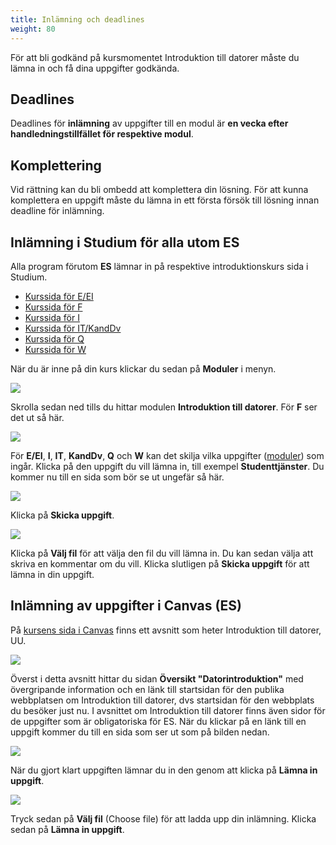 ```yaml
---
title: Inlämning och deadlines
weight: 80
---
```


För att bli godkänd på kursmomentet Introduktion till datorer måste du lämna in
och få dina uppgifter godkända.

## Deadlines

Deadlines för **inlämning** av uppgifter till en modul är **en vecka efter
handledningstillfället för respektive modul**.

## Komplettering

Vid rättning kan du bli ombedd att komplettera din lösning.
För att kunna komplettera en uppgift måste du lämna in ett första försök till
lösning innan deadline för inlämning.

## Inlämning i Studium för alla utom ES

Alla program förutom **ES** lämnar in på respektive
introduktionskurs sida i Studium.

- [Kurssida för E/EI][eei-studium]
- [Kurssida för F][f-studium]
- [Kurssida för I][i-studium]
- [Kurssida för IT/KandDv][it-dv-studium]
- [Kurssida för Q][q-studium]
- [Kurssida för W][w-submsission]

[eei-studium]: https://uppsala.instructure.com/courses/48541

[f-studium]: https://uppsala.instructure.com/courses/48542

[i-studium]: https://uppsala.instructure.com/courses/48333

[it-dv-studium]: https://uppsala.instructure.com/courses/48011

[q-studium]: https://uppsala.instructure.com/courses/48096

[w-submsission]: https://uppsala.instructure.com/courses/33883

När du är inne på din kurs klickar du sedan på **Moduler** i menyn. 

![](/images/studenttjanster/studium/kurs-meny-moduler.png)

Skrolla sedan ned tills du hittar modulen **Introduktion till datorer**. För
**F** ser det ut så här. 

![](/images/studenttjanster/studium/example-module.png)

För **E/EI**, **I**, **IT**, **KandDv**, **Q** och **W** kan det
skilja vilka uppgifter ([moduler](/modules)) som ingår. Klicka på den uppgift du
vill lämna in, till exempel **Studenttjänster**. Du kommer nu till en sida som
bör se ut ungefär så här. 

![](/images/studenttjanster/studium/studenttjanster-submit-1.png)

Klicka på **Skicka uppgift**. 

![](/images/studenttjanster/studium/studenttjanster-submit-2.png)

Klicka på **Välj fil** för att välja den fil du vill lämna in. Du kan sedan
välja att skriva en kommentar om du vill. Klicka slutligen på **Skicka uppgift**
för att lämna in din uppgift.

##  Inlämning av uppgifter i Canvas (ES)

På [kursens sida i Canvas][canvas] finns
ett avsnitt som heter Introduktion till datorer, UU. 

[canvas]: https://slu-se.instructure.com/courses/4613

![](/images/submission-and-deadlines/canvas-uppgifter.png?width=555px)

Överst i detta avsnitt hittar du sidan **Översikt "Datorintroduktion"** med
övergripande information och en länk till startsidan för den publika webbplatsen
om Introduktion till datorer, dvs startsidan för den webbplats du besöker just
nu. I avsnittet om Introduktion till datorer finns även sidor för de uppgifter
som är obligatoriska för ES. När du klickar på en länk till en uppgift kommer du
till en sida som ser ut som på bilden nedan.

![](/images/submission-and-deadlines/canvas-studenttjanster.png?classes=border&width=666px)

När du gjort klart uppgiften lämnar du in den genom att klicka på **Lämna in uppgift**.

![](/images/submission-and-deadlines/canvas-submit-file.png?classes=border&width=777px)

Tryck sedan på **Välj fil** (Choose file) för att ladda upp din inlämning.
Klicka sedan på **Lämna in uppgift**.


